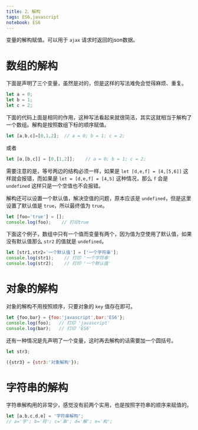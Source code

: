 ```yaml
---
title: 2、解构
tags: ES6,javascript
notebook: ES6
---
```


变量的解构赋值。可以用于 `ajax` 请求时返回的json数据。

# 数组的解构

下面是声明了三个变量，虽然是对的，但是这样的写法难免会觉得麻烦、重复。

```js
let a = 0;
let b = 1;
let c = 2;
```

下面的代码上面是相同的作用，这种写法看起来就很简洁，其实这就相当于解构了一个数组。解构是按照数组下标的顺序赋值。

```js
let [a,b,c]=[0,1,2];  // a = 0; b = 1; c = 2;
```

或者

```js
let [a,[b,c]] = [0,[1,2]];    // a = 0; b = 1; c = 2;
```

需要注意的是，等号两边的结构必须一样，如果是 `let [d,e,f] = [4,[5,6]]` 这样就会报错，而如果是 `let = [d,e,f] = [4,5]` 这种情况，那么 `f` 会是 `undefined` 这样只是一个空值也不会报错。

解构还可以设置一个默认值，解决空值的问题，原本应该是 `undefined`，但是这里设置了默认值是 `true`，所以最终值为 `true`。

```js
let [foo='true'] = [];
console.log(foo);    // 打印true
```

下面这个例子，数组中只有一个值而变量有两个，因为值为空使用了默认值，如果没有默认值那么 `str2` 的值就是 `undefined`。

```js
let [str1,str2='一个默认值'] = ['一个字符串'];
console.log(str1);    // 打印 '一个字符串'
console.log(str2);    // 打印 '一个默认值'
```

# 对象的解构

对象的解构不用按照顺序，只要对象的 `key` 值存在即可。

```js
let {foo,bar} = {foo:'javascript',bar:'ES6'};
console.log(foo);   // 打印 'javascript'
console.log(bar);   // 打印 'ES6'
```

还有一种情况是先声明了一个变量，这时再去解构的话需要加一个圆括号。

```js
let str3;

({str3} = {str3:'对象解构'});
```

# 字符串的解构

字符串解构用的非常少，感觉没有前两个实用，也是按照字符串的顺序来赋值的。

```js
let [a,b,c,d,e] = '字符串解构';
// a='字'; b='符'; c='串'; d='解'; e='构';
```
